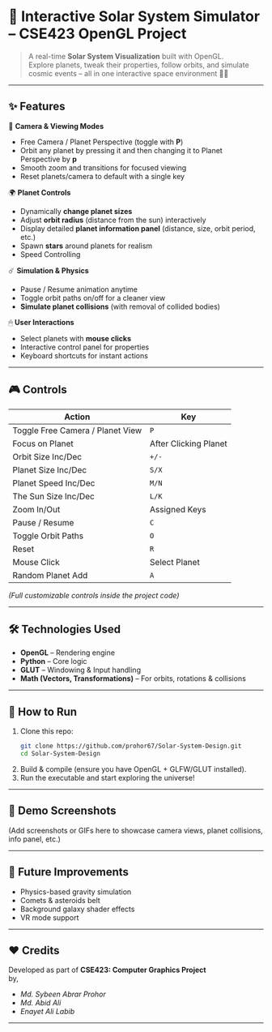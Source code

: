 
# 🌌 Interactive Solar System Simulator – CSE423 OpenGL Project  

> A real-time **Solar System Visualization** built with OpenGL.  
> Explore planets, tweak their properties, follow orbits, and simulate cosmic events – all in one interactive space environment 🚀✨  

***

## ✨ Features  

🔭 **Camera & Viewing Modes**  
- Free Camera / Planet Perspective (toggle with **P**)  
- Orbit any planet by pressing it and then changing it to Planet Perspective by **p**  
- Smooth zoom and transitions for focused viewing  
- Reset planets/camera to default with a single key  

🌍 **Planet Controls**  
- Dynamically **change planet sizes**  
- Adjust **orbit radius** (distance from the sun) interactively  
- Display detailed **planet information panel** (distance, size, orbit period, etc.)  
- Spawn **stars** around planets for realism
- Speed Controlling

☄️ **Simulation & Physics**  
- Pause / Resume animation anytime  
- Toggle orbit paths on/off for a cleaner view  
- **Simulate planet collisions** (with removal of collided bodies)  
 

🖱 **User Interactions**  
- Select planets with **mouse clicks**  
- Interactive control panel for properties  
- Keyboard shortcuts for instant actions  

***

## 🎮 Controls  

| Action | Key |  
|--------|-----|  
| Toggle Free Camera / Planet View | `P` |  
| Focus on Planet | After Clicking Planet | 
| Orbit Size Inc/Dec | `+/-` |
| Planet Size Inc/Dec | `S/X` |
| Planet Speed Inc/Dec | `M/N` |
| The Sun Size Inc/Dec | `L/K` |
| Zoom In/Out | Assigned Keys |  
| Pause / Resume | `C` |  
| Toggle Orbit Paths | `O` |  
| Reset | `R` |  
| Mouse Click | Select Planet | 
| Random Planet Add | `A`|

*(Full customizable controls inside the project code)*  

***

## 🛠 Technologies Used  
- **OpenGL** – Rendering engine  
- **Python** – Core logic  
- **GLUT** – Windowing & Input handling  
- **Math (Vectors, Transformations)** – For orbits, rotations & collisions  

***

## 🚀 How to Run  
1. Clone this repo:  
   ```bash
   git clone https://github.com/prohor67/Solar-System-Design.git
   cd Solar-System-Design
   ```
2. Build & compile (ensure you have OpenGL + GLFW/GLUT installed).  
3. Run the executable and start exploring the universe!  

***

## 📸 Demo Screenshots  
(Add screenshots or GIFs here to showcase camera views, planet collisions, info panel, etc.)  

***

## 📌 Future Improvements  
- Physics-based gravity simulation  
- Comets & asteroids belt  
- Background galaxy shader effects  
- VR mode support  

***

## ❤️ Credits  
Developed as part of **CSE423: Computer Graphics Project**  
by, 
- *Md. Sybeen Abrar Prohor*
- *Md. Abid Ali*
- *Enayet Ali Labib*

***

